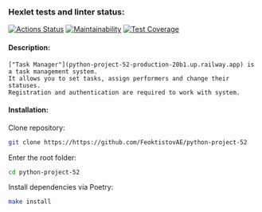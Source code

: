 ### Hexlet tests and linter status:
[![Actions Status](https://github.com/FeoktistovAE/python-project-52/workflows/hexlet-check/badge.svg)](https://github.com/FeoktistovAE/python-project-52/actions)
[![Maintainability](https://api.codeclimate.com/v1/badges/4d4da041b1c6b8d9c2ba/maintainability)](https://codeclimate.com/github/FeoktistovAE/python-project-52/maintainability)
[![Test Coverage](https://api.codeclimate.com/v1/badges/4d4da041b1c6b8d9c2ba/test_coverage)](https://codeclimate.com/github/FeoktistovAE/python-project-52/test_coverage)

#### Description:
    ["Task Manager"](python-project-52-production-20b1.up.railway.app) is a task management system.
    It allows you to set tasks, assign performers and change their statuses.
    Registration and authentication are required to work with system.

#### Installation:
Clone repository:
```bash
git clone https://https://github.com/FeoktistovAE/python-project-52
```

Enter the root folder:
```bash
cd python-project-52
```
Install dependencies via Poetry:
```bash
make install
```


